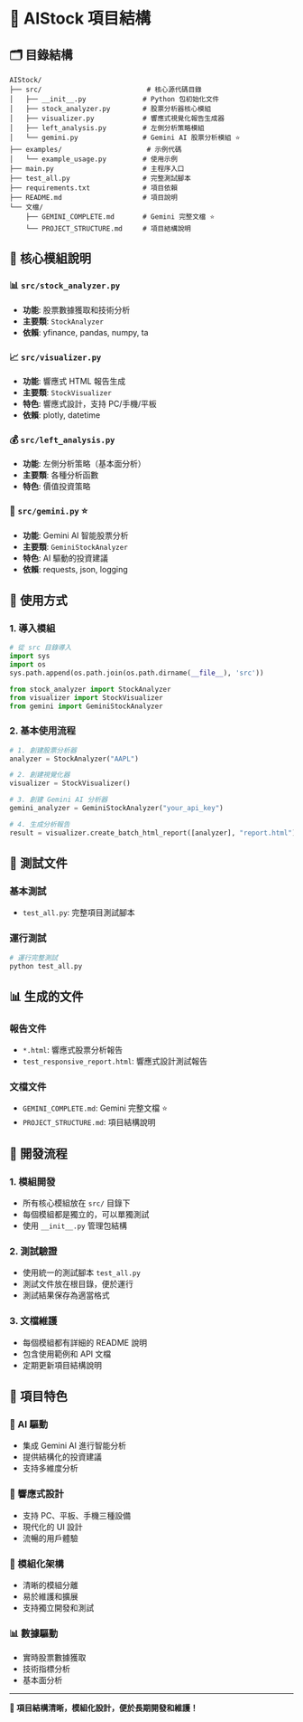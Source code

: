 # 📁 AIStock 項目結構

## 🗂️ 目錄結構

```
AIStock/
├── src/                          # 核心源代碼目錄
│   ├── __init__.py              # Python 包初始化文件
│   ├── stock_analyzer.py        # 股票分析器核心模組
│   ├── visualizer.py            # 響應式視覺化報告生成器
│   ├── left_analysis.py         # 左側分析策略模組
│   └── gemini.py                # Gemini AI 股票分析模組 ⭐
├── examples/                     # 示例代碼
│   └── example_usage.py         # 使用示例
├── main.py                      # 主程序入口
├── test_all.py                  # 完整測試腳本
├── requirements.txt             # 項目依賴
├── README.md                    # 項目說明
└── 文檔/
    ├── GEMINI_COMPLETE.md       # Gemini 完整文檔 ⭐
    └── PROJECT_STRUCTURE.md     # 項目結構說明
```

## 🔧 核心模組說明

### 📊 `src/stock_analyzer.py`
- **功能**: 股票數據獲取和技術分析
- **主要類**: `StockAnalyzer`
- **依賴**: yfinance, pandas, numpy, ta

### 📈 `src/visualizer.py`
- **功能**: 響應式 HTML 報告生成
- **主要類**: `StockVisualizer`
- **特色**: 響應式設計，支持 PC/手機/平板
- **依賴**: plotly, datetime

### 💰 `src/left_analysis.py`
- **功能**: 左側分析策略（基本面分析）
- **主要類**: 各種分析函數
- **特色**: 價值投資策略

### 🤖 `src/gemini.py` ⭐
- **功能**: Gemini AI 智能股票分析
- **主要類**: `GeminiStockAnalyzer`
- **特色**: AI 驅動的投資建議
- **依賴**: requests, json, logging

## 🚀 使用方式

### 1. 導入模組
```python
# 從 src 目錄導入
import sys
import os
sys.path.append(os.path.join(os.path.dirname(__file__), 'src'))

from stock_analyzer import StockAnalyzer
from visualizer import StockVisualizer
from gemini import GeminiStockAnalyzer
```

### 2. 基本使用流程
```python
# 1. 創建股票分析器
analyzer = StockAnalyzer("AAPL")

# 2. 創建視覺化器
visualizer = StockVisualizer()

# 3. 創建 Gemini AI 分析器
gemini_analyzer = GeminiStockAnalyzer("your_api_key")

# 4. 生成分析報告
result = visualizer.create_batch_html_report([analyzer], "report.html")
```

## 🧪 測試文件

### 基本測試
- `test_all.py`: 完整項目測試腳本

### 運行測試
```bash
# 運行完整測試
python test_all.py
```

## 📊 生成的文件

### 報告文件
- `*.html`: 響應式股票分析報告
- `test_responsive_report.html`: 響應式設計測試報告

### 文檔文件
- `GEMINI_COMPLETE.md`: Gemini 完整文檔 ⭐
- `PROJECT_STRUCTURE.md`: 項目結構說明

## 🔄 開發流程

### 1. 模組開發
- 所有核心模組放在 `src/` 目錄下
- 每個模組都是獨立的，可以單獨測試
- 使用 `__init__.py` 管理包結構

### 2. 測試驗證
- 使用統一的測試腳本 `test_all.py`
- 測試文件放在根目錄，便於運行
- 測試結果保存為適當格式

### 3. 文檔維護
- 每個模組都有詳細的 README 說明
- 包含使用範例和 API 文檔
- 定期更新項目結構說明

## 🎯 項目特色

### 🤖 AI 驅動
- 集成 Gemini AI 進行智能分析
- 提供結構化的投資建議
- 支持多維度分析

### 📱 響應式設計
- 支持 PC、平板、手機三種設備
- 現代化的 UI 設計
- 流暢的用戶體驗

### 🔧 模組化架構
- 清晰的模組分離
- 易於維護和擴展
- 支持獨立開發和測試

### 📊 數據驅動
- 實時股票數據獲取
- 技術指標分析
- 基本面分析

---

**🎯 項目結構清晰，模組化設計，便於長期開發和維護！**
